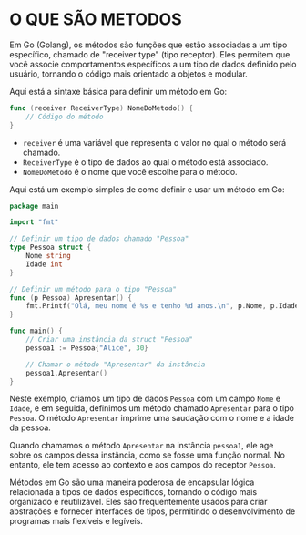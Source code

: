 # O QUE SÃO METODOS
Em Go (Golang), os métodos são funções que estão associadas a um tipo específico, chamado de "receiver type" (tipo receptor). Eles permitem que você associe comportamentos específicos a um tipo de dados definido pelo usuário, tornando o código mais orientado a objetos e modular.

Aqui está a sintaxe básica para definir um método em Go:

```go
func (receiver ReceiverType) NomeDoMetodo() {
    // Código do método
}
```

- `receiver` é uma variável que representa o valor no qual o método será chamado.
- `ReceiverType` é o tipo de dados ao qual o método está associado.
- `NomeDoMetodo` é o nome que você escolhe para o método.

Aqui está um exemplo simples de como definir e usar um método em Go:

```go
package main

import "fmt"

// Definir um tipo de dados chamado "Pessoa"
type Pessoa struct {
    Nome string
    Idade int
}

// Definir um método para o tipo "Pessoa"
func (p Pessoa) Apresentar() {
    fmt.Printf("Olá, meu nome é %s e tenho %d anos.\n", p.Nome, p.Idade)
}

func main() {
    // Criar uma instância da struct "Pessoa"
    pessoa1 := Pessoa{"Alice", 30}

    // Chamar o método "Apresentar" da instância
    pessoa1.Apresentar()
}
```

Neste exemplo, criamos um tipo de dados `Pessoa` com um campo `Nome` e `Idade`, e em seguida, definimos um método chamado `Apresentar` para o tipo `Pessoa`. O método `Apresentar` imprime uma saudação com o nome e a idade da pessoa.

Quando chamamos o método `Apresentar` na instância `pessoa1`, ele age sobre os campos dessa instância, como se fosse uma função normal. No entanto, ele tem acesso ao contexto e aos campos do receptor `Pessoa`.

Métodos em Go são uma maneira poderosa de encapsular lógica relacionada a tipos de dados específicos, tornando o código mais organizado e reutilizável. Eles são frequentemente usados para criar abstrações e fornecer interfaces de tipos, permitindo o desenvolvimento de programas mais flexíveis e legíveis.